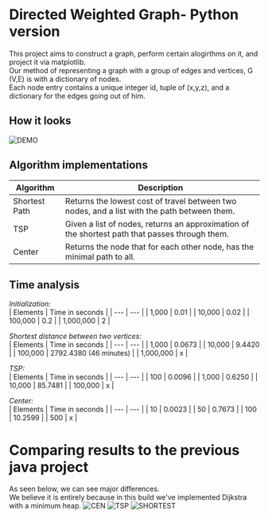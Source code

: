 # Directed Weighted Graph- Python version
This project aims to construct a graph, perform certain alogirthms on it, and project it via matplotlib. <br />
Our method of representing a graph with a group of edges and vertices, G (V,E) is with a dictionary of nodes. <br />
Each node entry contains a unique integer id, tuple of (x,y,z), and a dictionary for the edges going out of him. <br />

## How it looks
![DEMO](https://github.com/Tomi-1997/CS-2ndYear/blob/main/GraphExamples.png)

## Algorithm implementations
| Algorithm | Description |
| --- | --- |
| Shortest Path | Returns the lowest cost of travel between two nodes, and a list with the path between them. |
| TSP | Given a list of nodes, returns an approximation of the shortest path that passes through them. |
| Center | Returns the node that for each other node, has the minimal path to all. |

## Time analysis
_Initialization:_  <br />
| Elements | Time in seconds |
| --- | --- |
| 1,000 | 0.01 |
| 10,000 | 0.02 |
| 100,000 | 0.2 |
| 1,000,000 | 2 |

_Shortest distance between two vertices:_ <br />
| Elements | Time in seconds |
| --- | --- |
| 1,000 | 0.0673 |
| 10,000 | 9.4420 |
| 100,000 | 2792.4380 (46 minutes) |
| 1,000,000 | x |

_TSP:_  <br />
| Elements | Time in seconds |
| --- | --- |
| 100 | 0.0096 |
| 1,000 | 0.6250 |
| 10,000 | 85.7481 |
| 100,000 | x |

_Center:_  <br />
| Elements | Time in seconds |
| --- | --- |
| 10 | 0.0023 |
| 50 | 0.7673 |
| 100 | 10.2599 |
| 500 | x |

# Comparing results to the previous java project
As seen below, we can see major differences. <br /> 
We believe it is entirely because in this build we've implemented Dijkstra with a minimum heap.
![CEN](https://github.com/Tomi-1997/CS-2ndYear/blob/main/CENTER_P_VS_J.png)
![TSP](https://github.com/Tomi-1997/CS-2ndYear/blob/main/TSP_P_VS_J.png)
![SHORTEST](https://github.com/Tomi-1997/CS-2ndYear/blob/main/SHORTEST_P_VS_J.png)


